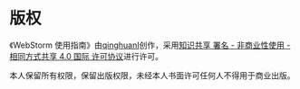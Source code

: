 # 版权

《WebStorm 使用指南》由[qinghuanI](https://github.com/qinghuanI/qinghuanI)创作，采用[知识共享 署名 - 非商业性使用 - 相同方式共享 4.0 国际 许可协议](https://creativecommons.org/licenses/by-nc-sa/4.0/)进行许可。

本人保留所有权限，保留出版权限，未经本人书面许可任何人不得用于商业出版。
